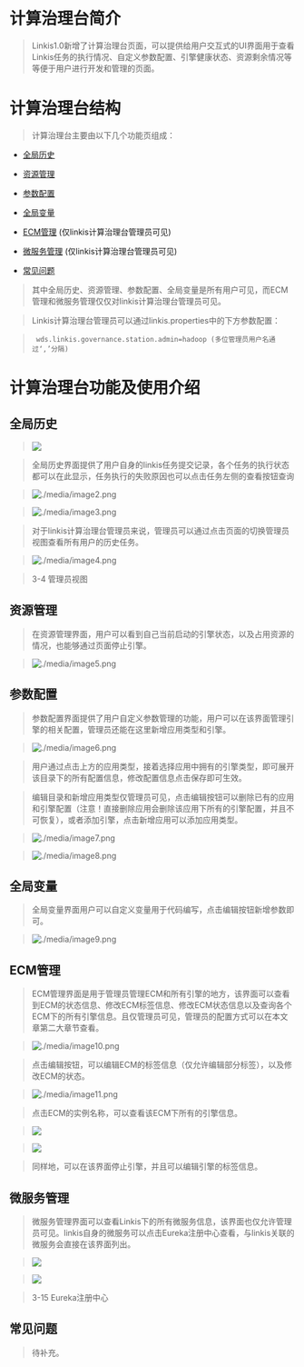 计算治理台简介
==============

>   Linkis1.0新增了计算治理台页面，可以提供给用户交互式的UI界面用于查看Linkis任务的执行情况、自定义参数配置、引擎健康状态、资源剩余情况等等便于用户进行开发和管理的页面。

计算治理台结构
==============

>   计算治理台主要由以下几个功能页组成：

-   [全局历史](#全局历史)

-   [资源管理](#资源管理)

-   [参数配置](#参数配置)

-   [全局变量](#全局变量)

-   [ECM管理](#ECM管理) (仅linkis计算治理台管理员可见)

-   [微服务管理](#微服务管理) (仅linkis计算治理台管理员可见)

-   [常见问题](#常见问题)

>   其中全局历史、资源管理、参数配置、全局变量是所有用户可见，而ECM管理和微服务管理仅仅对linkis计算治理台管理员可见。

>   Linkis计算治理台管理员可以通过linkis.properties中的下方参数配置：

>  `` wds.linkis.governance.station.admin=hadoop (多位管理员用户名通过‘,’分隔)``

计算治理台功能及使用介绍
========================

全局历史
--------

>   ![](Images/全局历史界面.png)


>   全局历史界面提供了用户自身的linkis任务提交记录，各个任务的执行状态都可以在此显示，任务执行的失败原因也可以点击任务左侧的查看按钮查询

>   ![./media/image2.png](Images/全局历史查询按钮.png)


>   ![./media/image3.png](Images/单个任务的任务执行日志.png)


>   对于linkis计算治理台管理员来说，管理员可以通过点击页面的切换管理员视图查看所有用户的历史任务。

>   ![./media/image4.png](Images/管理员视图.png)

>   3-4 管理员视图

资源管理
--------

>   在资源管理界面，用户可以看到自己当前启动的引擎状态，以及占用资源的情况，也能够通过页面停止引擎。

>   ![./media/image5.png](Images/资源管理界面.png)


参数配置
--------

>   参数配置界面提供了用户自定义参数管理的功能，用户可以在该界面管理引擎的相关配置，管理员还能在这里新增应用类型和引擎。

>   ![./media/image6.png](Images/参数配置界面.png)


>   用户通过点击上方的应用类型，接着选择应用中拥有的引擎类型，即可展开该目录下的所有配置信息，修改配置信息点击保存即可生效。

>   编辑目录和新增应用类型仅管理员可见，点击编辑按钮可以删除已有的应用和引擎配置（注意！直接删除应用会删除该应用下所有的引擎配置，并且不可恢复），或者添加引擎，点击新增应用可以添加应用类型。

>   ![./media/image7.png](Images/编辑目录.png)


>   ![./media/image8.png](Images/新增应用类型.png)


全局变量
--------

>   全局变量界面用户可以自定义变量用于代码编写，点击编辑按钮新增参数即可。

>   ![./media/image9.png](Images/全局变量界面.png)


ECM管理
-------

>   ECM管理界面是用于管理员管理ECM和所有引擎的地方，该界面可以查看到ECM的状态信息、修改ECM标签信息、修改ECM状态信息以及查询各个ECM下的所有引擎信息。且仅管理员可见，管理员的配置方式可以在本文章第二大章节查看。

>   ![./media/image10.png](Images/ECM管理界面.png)


>   点击编辑按钮，可以编辑ECM的标签信息（仅允许编辑部分标签），以及修改ECM的状态。

>   ![./media/image11.png](Images/ECM编辑界面.png)


>   点击ECM的实例名称，可以查看该ECM下所有的引擎信息。

>   ![](Images/点击实例名称查看引擎信息.png)

>   ![](Images/ECM下所有的引擎信息.png)

>   同样地，可以在该界面停止引擎，并且可以编辑引擎的标签信息。

微服务管理
----------

>   微服务管理界面可以查看Linkis下的所有微服务信息，该界面也仅允许管理员可见。linkis自身的微服务可以点击Eureka注册中心查看，与linkis关联的微服务会直接在该界面列出。

>   ![](Images/微服务管理界面.png)

>   ![](Images/Eureka注册中心.png)

>   3-15 Eureka注册中心

常见问题
--------

>   待补充。
